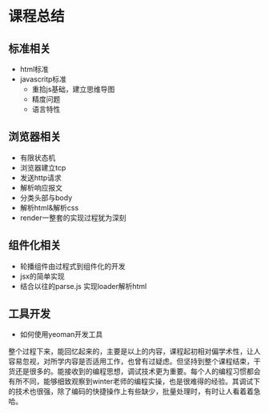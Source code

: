 # 课程总结
## 标准相关
- html标准
- javascritp标准
    - 重拾js基础，建立思维导图
    - 精度问题
    - 语言特性

## 浏览器相关
- 有限状态机
- 浏览器建立tcp
- 发送http请求
- 解析响应报文
- 分类头部与body
- 解析html&解析css
- render一整套的实现过程犹为深刻

## 组件化相关
- 轮播组件由过程式到组件化的开发
- jsx的简单实现
- 结合以往的parse.js 实现loader解析html

## 工具开发
- 如何使用yeoman开发工具

整个过程下来，能回忆起来的，主要是以上的内容，课程起初相对偏学术性，让人容易忽视，对所学内容是否适用工作，也曾有过疑虑。但坚持到整个课程结束，干货还是很多的。能接收到的编程思想，调试技术更为重要。每个人的编程习惯都会有所不同，能够细致观察到winter老师的编程实操，也是很难得的经验。其调试下的技术也很强，除了编码的快捷操作上有些缺少，批量处理时，有时让人看着着急哈。

